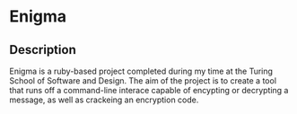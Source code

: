 # Enigma 

## Description
Enigma is a ruby-based project completed during my time at the Turing School of Software and Design. The aim of the project is to create a tool that runs off a command-line interace capable of encypting or decrypting a message, as well as crackeing an encryption code.
